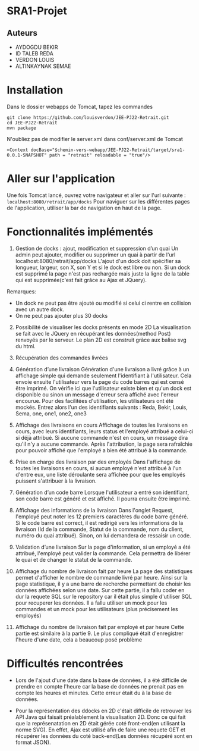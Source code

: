 # SRA1-Projet
## Auteurs
- AYDOGDU BEKIR
- ID TALEB REDA
- VERDON LOUIS
- ALTINKAYNAK SEMAE

# Installation

Dans le dossier webapps de Tomcat, tapez les commandes
```
git clone https://github.com/louisverdon/JEE-PJ22-Retrait.git
cd JEE-PJ22-Retrait
mvn package
```

N'oubliez pas de modifier le server.xml dans conf/server.xml de Tomcat
```
<Context docBase="$chemin-vers-webapp/JEE-PJ22-Retrait/target/sra1-0.0.1-SNAPSHOT" path = "retrait" reloadable = "true"/>
```

# Aller sur l'application
Une fois Tomcat lancé, ouvrez votre navigateur et aller sur l'url suivante :
`localhost:8080/retrait/app/docks`
Pour naviguer sur les différentes pages de l'application, utiliser la bar de navigation en haut de la page.

# Fonctionnalités implémentés
1. Gestion de docks : ajout, modification et suppression  d’un quai
Un admin peut ajouter, modifier ou supprimer un quai à partir de l'url localhost:8080/retrait/app/docks
L'ajout d'un dock doit spécifier sa longueur, largeur, son X, son Y et si le dock est libre ou non.
Si un dock est supprimé la page n'est pas rechargée mais juste la ligne de la table qui est supprimée(c'est fait grâce au Ajax et JQuery).

Remarques: 
- Un dock ne peut pas être ajouté ou modifié si celui ci rentre en collision avec un autre dock.
- On ne peut pas ajouter plus 30 docks

2. Possibilité de visualiser les docks présents en mode 2D
La visualisation se fait avec le JQuery en récupérant les données(method Post) renvoyés par le serveur. Le plan 2D est construit gràce aux balise svg du html.

3. Récupération des commandes livrées

4. Génération d’une livraison
Génération d'une livraison a livré grâce à un affichage simple qui demande seulement l'identifiant à l'utilisateur. Cela envoie ensuite l'utilisateur vers la page du code barres qui est censé être imprimé. On vérifie ici que l'utilisateur existe bien et qu'un dock est disponible ou sinon un message d'erreur sera affiché avec l'erreur encourue.
Pour des facilitées d'utilisation, les utilisateurs ont été mockés.
Entrez alors l'un des identifiants suivants :
Reda, Bekir, Louis, Sema, one, one1, one2, one3

5. Affichage des livraisons en cours
Affichage de toutes les livraisons en cours, avec leurs identifiants, leurs status et l'employé attribué a celui-ci si déjà attribué. Si aucune commande n'est en cours, un message dira qu'il n'y a aucune commande. Après l'attribution, la page sera rafraîchie pour pouvoir affiché que l'employé a bien été attribué à la commande.

6. Prise en charge des livraison par des employés
Dans l'affichage de toutes les livraisons en cours, si aucun employé n'est attribué à l'un d'entre eux, une liste déroulante sera affichée pour que les employés puissent s'attribuer à la livraison.

7. Génération d’un code barre
Lorsque l'utilisateur a entré son identifiant, son code barre est généré et est affiché. Il pourra ensuite être imprimé.

8. Affichage des informations de la livraison
Dans l'onglet Request, l'employé peut noter les 12 premiers caractères du code barre généré.
Si le code barre est correct, il est redirigé vers les informations de la livraison (Id de la commande, Statut de la commande, nom du client, numéro du quai attribué).
Sinon, on lui demandera de ressaisir un code.

8. Validation d’une livraison
Sur la page d'information, si un employé a été attribué, l'employé peut valider la commande.
Cela permettra de libérer le quai et de changer le statut de la commande.

9. Affichage du nombre de livraison fait par heure
La page des statistiques permet d'afficher le nombre de commande livré par heure. Ainsi sur la page statistique, il y a une barre de recherche permettant de choisir les données affichées selon une date. 
Sur cette partie, il a fallu coder en dur la requete SQL sur le repository car il était plus simple d'utiliser SQL pour recuperer les données.
Il a fallu utiliser un mock pour les commandes et un mock pour les utilisateurs (plus précisement les employés)

10. Affichage du nombre de livraison fait par employé et par heure
Cette partie est similaire à la partie 9.
Le plus compliqué était d'enregistrer l'heure d'une date, cela a beaucoup posé problème

# Difficultés rencontrées
- Lors de l'ajout d'une date dans la base de données, il a été difficile de prendre en compte l'heure car la base de données ne prenait pas en compte les heures et minutes. Cette erreur était du à la base de données. 

- Pour la représentation des ddocks en 2D c'était difficile de retrouver les API Java qui faisait préalablement la visualisation 2D. Donc ce qui fait que la représenatation en 2D était gérée coté front-end(en utilisant la norme SVG). En effet, Ajax est utilisé afin de faire une requete GET et récupérer les données du coté back-end(Les données récupéré sont en format JSON).

